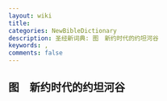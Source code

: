 ```yaml
---
layout: wiki
title: 
categories: NewBibleDictionary
description: 圣经新词典: 图　新约时代的约坦河谷
keywords: , 
comments: false
---
```


## 图　新约时代的约坦河谷










